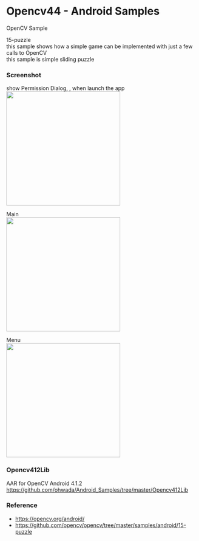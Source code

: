 Opencv44 - Android Samples
===============

OpenCV Sample <br/>

15-puzzle <br/>
this sample shows how a simple game can be implemented with just a few calls to OpenCV <br/>
this sample is simple sliding puzzle  <br/>


### Screenshot <br/>
show Permission Dialog, , when launch the app <br/>
<image src="https://raw.githubusercontent.com/ohwada/Android_Samples/master/Opencv44/screenshot/opencv44_camera_permission.png" width="300" /><br/>

Main <br/>
<image src="https://raw.githubusercontent.com/ohwada/Android_Samples/master/Opencv44/screenshot/opencv44_main.png" width="300" /><br/>

Menu <br/>
<image src="https://raw.githubusercontent.com/ohwada/Android_Samples/master/Opencv44/screenshot/opencv44_menu.png" width="300" /><br/>


### Opencv412Lib <br/>
AAR for OpenCV Android 4.1.2 <br/>
https://github.com/ohwada/Android_Samples/tree/master/Opencv412Lib <br/>

### Reference <br/>
- https://opencv.org/android/
- https://github.com/opencv/opencv/tree/master/samples/android/15-puzzle

